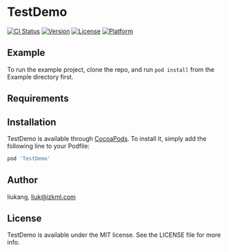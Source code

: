 # TestDemo

[![CI Status](https://img.shields.io/travis/liukang/TestDemo.svg?style=flat)](https://travis-ci.org/liukang/TestDemo)
[![Version](https://img.shields.io/cocoapods/v/TestDemo.svg?style=flat)](https://cocoapods.org/pods/TestDemo)
[![License](https://img.shields.io/cocoapods/l/TestDemo.svg?style=flat)](https://cocoapods.org/pods/TestDemo)
[![Platform](https://img.shields.io/cocoapods/p/TestDemo.svg?style=flat)](https://cocoapods.org/pods/TestDemo)

## Example

To run the example project, clone the repo, and run `pod install` from the Example directory first.

## Requirements

## Installation

TestDemo is available through [CocoaPods](https://cocoapods.org). To install
it, simply add the following line to your Podfile:

```ruby
pod 'TestDemo'
```

## Author

liukang, liuk@izkml.com

## License

TestDemo is available under the MIT license. See the LICENSE file for more info.
